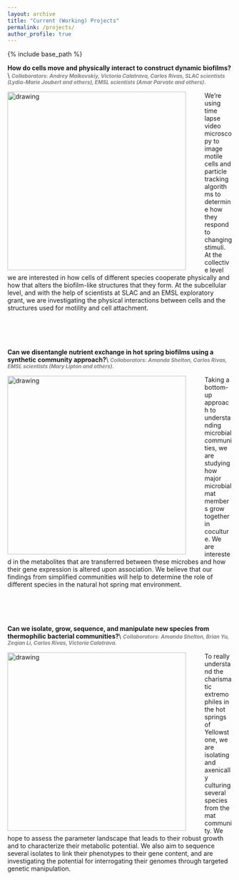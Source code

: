 ```yaml
---
layout: archive
title: "Current (Working) Projects"
permalink: /projects/
author_profile: true
---
```


{% include base_path %}




__How do cells move and physically interact to construct dynamic biofilms?__\\
__<span style="color:grey;font-style:italic;font-size:smaller;">   Collaborators: Andrey Malkovskiy, Victoria Calatrava, Carlos Rivas, SLAC scientists (Lydia-Marie Joubert and others), EMSL scientists (Amar Parvate and others). </span>__

<img src="{{ site.baseurl }}/images/Cooperative_motility_2.png" alt="drawing" width="400" style="float: left; margin-right: 3em;"/>
We’re using time lapse video microscopy to image motile cells and particle tracking algorithms to determine how they respond to changing stimuli. At the collective level we are interested in how cells of different species cooperate physically and how that alters the biofilm-like structures that they form. At the subcellular level, and with the help of scientists at SLAC and an EMSL exploratory grant, we are investigating the physical interactions between cells and the structures used for motility and cell attachment.
<br>
<br>
<br>
<br>
<br>


__Can we disentangle nutrient exchange in hot spring biofilms using a synthetic community approach?__\\
__<span style="color:grey;font-style:italic;font-size:smaller;">   Collaborators: Amanda Shelton, Carlos Rivas, EMSL scientists (Mary Lipton and others). </span>__

<img src="{{ site.baseurl }}/images/Synthetic_cultures_2.png" alt="drawing" width="400" style="float: left; margin-right: 3em;"/>
Taking a bottom-up approach to understanding microbial communities, we are studying how major microbial mat members grow together in coculture. We are interested in the metabolites that are transferred between these microbes and how their gene expression is altered upon association. We believe that our findings from simplified communities will help to determine the role of different species in the natural hot spring mat environment.   
<br>
<br>
<br>
<br>
<br>


__Can we isolate, grow, sequence, and manipulate new species from thermophilic bacterial communities?__\\
__<span style="color:grey;font-style:italic;font-size:smaller;">   Collaborators: Amanda Shelton, Brian Yu, Zeqian Li, Carlos Rivas, Victoria Calatrava. </span>__

<img src="{{ site.baseurl }}/images/Thermophile_isolates.png" alt="drawing" width="400" style="float: left; margin-right: 3em;"/>
To really understand the charismatic extremophiles in the hot springs of Yellowstone, we are isolating and axenically culturing several species from the mat community. We hope to assess the parameter landscape that leads to their robust growth and to characterize their metabolic potential. We also aim to sequence several isolates to link their phenotypes to their gene content, and are investigating the potential for interrogating their genomes through targeted genetic manipulation.  
